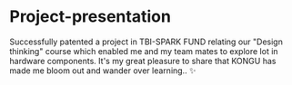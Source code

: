 # Project-presentation
Successfully patented a project in TBI-SPARK FUND relating our "Design thinking" course which enabled me and my team mates to explore lot in hardware components. It's my great pleasure to share that KONGU has made me bloom out and wander over learning.. ✨ 
